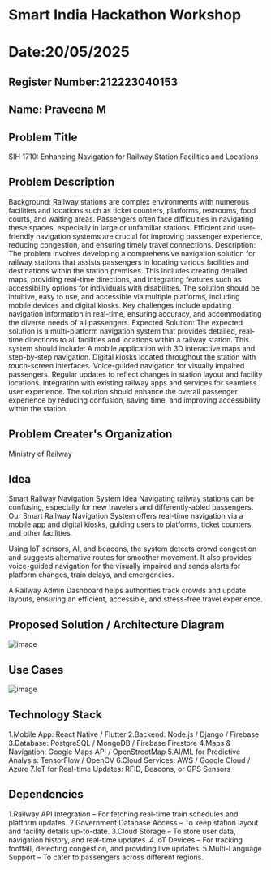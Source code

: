 # Smart India Hackathon Workshop
# Date:20/05/2025
## Register Number:212223040153
## Name: Praveena M
## Problem Title
SIH 1710: Enhancing Navigation for Railway Station Facilities and Locations
## Problem Description
Background: Railway stations are complex environments with numerous facilities and locations such as ticket counters, platforms, restrooms, food courts, and waiting areas. Passengers often face difficulties in navigating these spaces, especially in large or unfamiliar stations. Efficient and user-friendly navigation systems are crucial for improving passenger experience, reducing congestion, and ensuring timely travel connections. Description: The problem involves developing a comprehensive navigation solution for railway stations that assists passengers in locating various facilities and destinations within the station premises. This includes creating detailed maps, providing real-time directions, and integrating features such as accessibility options for individuals with disabilities. The solution should be intuitive, easy to use, and accessible via multiple platforms, including mobile devices and digital kiosks. Key challenges include updating navigation information in real-time, ensuring accuracy, and accommodating the diverse needs of all passengers. Expected Solution: The expected solution is a multi-platform navigation system that provides detailed, real-time directions to all facilities and locations within a railway station. This system should include: A mobile application with 3D interactive maps and step-by-step navigation. Digital kiosks located throughout the station with touch-screen interfaces. Voice-guided navigation for visually impaired passengers. Regular updates to reflect changes in station layout and facility locations. Integration with existing railway apps and services for seamless user experience. The solution should enhance the overall passenger experience by reducing confusion, saving time, and improving accessibility within the station.

## Problem Creater's Organization
Ministry of Railway

## Idea

Smart Railway Navigation System Idea Navigating railway stations can be confusing, especially for new travelers and differently-abled passengers. Our Smart Railway Navigation System offers real-time navigation via a mobile app and digital kiosks, guiding users to platforms, ticket counters, and other facilities.

Using IoT sensors, AI, and beacons, the system detects crowd congestion and suggests alternative routes for smoother movement. It also provides voice-guided navigation for the visually impaired and sends alerts for platform changes, train delays, and emergencies.

A Railway Admin Dashboard helps authorities track crowds and update layouts, ensuring an efficient, accessible, and stress-free travel experience. 

## Proposed Solution / Architecture Diagram

![image](https://github.com/user-attachments/assets/af476b86-2a73-4812-b2c8-12053ac9ff04)

## Use Cases
![image](https://github.com/user-attachments/assets/2977d8d2-969f-4a27-a7fb-fe1221fe1eee)


## Technology Stack

1.Mobile App: React Native / Flutter
2.Backend: Node.js / Django / Firebase
3.Database: PostgreSQL / MongoDB / Firebase Firestore
4.Maps & Navigation: Google Maps API / OpenStreetMap
5.AI/ML for Predictive Analysis: TensorFlow / OpenCV
6.Cloud Services: AWS / Google Cloud / Azure
7.IoT for Real-time Updates: RFID, Beacons, or GPS Sensors
## Dependencies
1.Railway API Integration – For fetching real-time train schedules and platform updates. 
2.Government Database Access – To keep station layout and facility details up-to-date.
3.Cloud Storage – To store user data, navigation history, and real-time updates.
4.IoT Devices – For tracking footfall, detecting congestion, and providing live updates.
5.Multi-Language Support – To cater to passengers across different regions.
